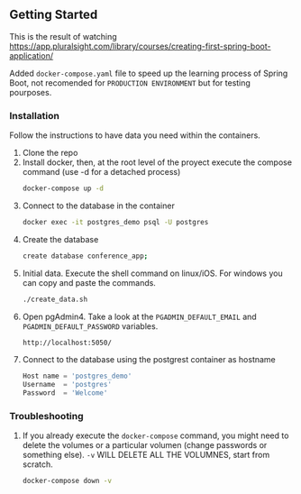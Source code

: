 <!-- GETTING STARTED -->
## Getting Started
This is the result of watching https://app.pluralsight.com/library/courses/creating-first-spring-boot-application/

Added  `docker-compose.yaml` file to speed up the learning process of Spring Boot, not recomended for `PRODUCTION ENVIRONMENT` but for testing pourposes.

### Installation
Follow the instructions to have data you need within the containers. 

1. Clone the repo
2. Install docker, then, at the root level of the proyect execute the compose command (use -d for a detached process)
   ```sh
   docker-compose up -d
   ```
3. Connect to the database in the container
   ```sh
   docker exec -it postgres_demo psql -U postgres   
   ```
4. Create the database
   ```sh
   create database conference_app;
   ```
5. Initial data. Execute the shell command on linux/iOS. For windows you can copy and paste the commands.
   ```sh
   ./create_data.sh
   ```
6. Open pgAdmin4. Take a look at the `PGADMIN_DEFAULT_EMAIL` and `PGADMIN_DEFAULT_PASSWORD` variables.
   ```sh
   http://localhost:5050/
   ```
7. Connect to the database using the postgrest container as hostname
   ```js
   Host name = 'postgres_demo'
   Username  = 'postgres'
   Password  = 'Welcome'
   ```

### Troubleshooting

1. If you already execute the `docker-compose` command, you might need to delete the volumes or a particular       volumen (change passwords or something else). `-v` WILL DELETE ALL THE VOLUMNES, start from scratch.
   ```sh
   docker-compose down -v
   ```

